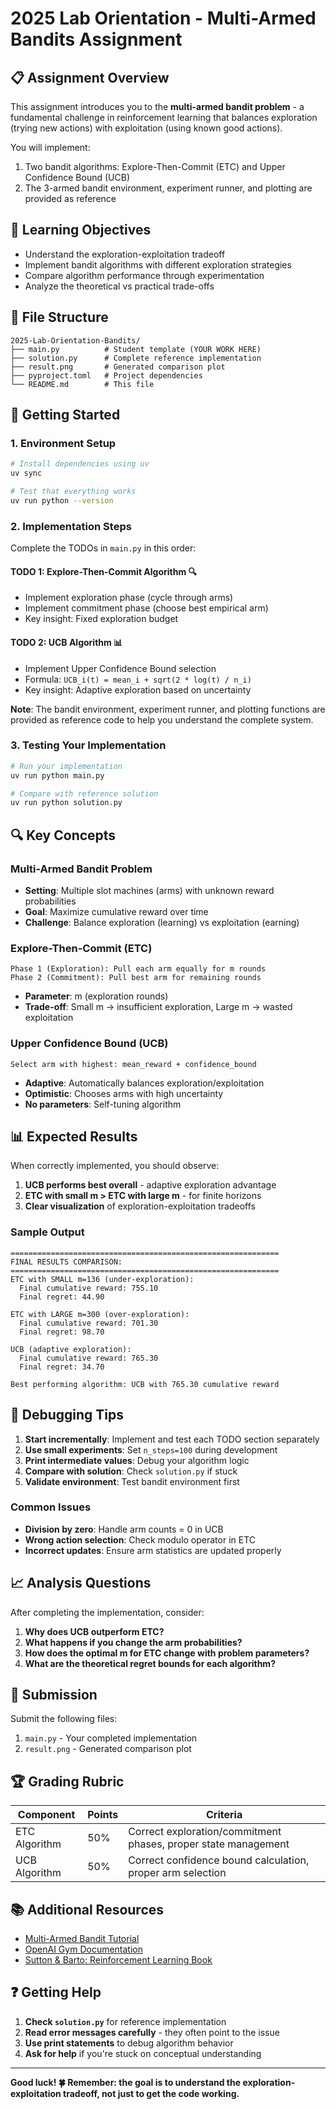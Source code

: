 # 2025 Lab Orientation - Multi-Armed Bandits Assignment

## 📋 Assignment Overview

This assignment introduces you to the **multi-armed bandit problem** - a fundamental challenge in reinforcement learning that balances exploration (trying new actions) with exploitation (using known good actions).

You will implement:
1. Two bandit algorithms: Explore-Then-Commit (ETC) and Upper Confidence Bound (UCB)
2. The 3-armed bandit environment, experiment runner, and plotting are provided as reference

## 🎯 Learning Objectives

- Understand the exploration-exploitation tradeoff
- Implement bandit algorithms with different exploration strategies
- Compare algorithm performance through experimentation
- Analyze the theoretical vs practical trade-offs

## 📁 File Structure

```
2025-Lab-Orientation-Bandits/
├── main.py          # Student template (YOUR WORK HERE)
├── solution.py      # Complete reference implementation
├── result.png       # Generated comparison plot
├── pyproject.toml   # Project dependencies
└── README.md        # This file
```

## 🚀 Getting Started

### 1. Environment Setup
```bash
# Install dependencies using uv
uv sync

# Test that everything works
uv run python --version
```

### 2. Implementation Steps

Complete the TODOs in `main.py` in this order:

#### **TODO 1: Explore-Then-Commit Algorithm** 🔍
- Implement exploration phase (cycle through arms)
- Implement commitment phase (choose best empirical arm)
- Key insight: Fixed exploration budget

#### **TODO 2: UCB Algorithm** 📊
- Implement Upper Confidence Bound selection
- Formula: `UCB_i(t) = mean_i + sqrt(2 * log(t) / n_i)`
- Key insight: Adaptive exploration based on uncertainty

**Note**: The bandit environment, experiment runner, and plotting functions are provided as reference code to help you understand the complete system.

### 3. Testing Your Implementation

```bash
# Run your implementation
uv run python main.py

# Compare with reference solution
uv run python solution.py
```

## 🔍 Key Concepts

### Multi-Armed Bandit Problem
- **Setting**: Multiple slot machines (arms) with unknown reward probabilities
- **Goal**: Maximize cumulative reward over time
- **Challenge**: Balance exploration (learning) vs exploitation (earning)

### Explore-Then-Commit (ETC)
```
Phase 1 (Exploration): Pull each arm equally for m rounds
Phase 2 (Commitment): Pull best arm for remaining rounds
```
- **Parameter**: m (exploration rounds)
- **Trade-off**: Small m → insufficient exploration, Large m → wasted exploitation

### Upper Confidence Bound (UCB)
```
Select arm with highest: mean_reward + confidence_bound
```
- **Adaptive**: Automatically balances exploration/exploitation
- **Optimistic**: Chooses arms with high uncertainty
- **No parameters**: Self-tuning algorithm

## 📊 Expected Results

When correctly implemented, you should observe:

1. **UCB performs best overall** - adaptive exploration advantage
2. **ETC with small m > ETC with large m** - for finite horizons
3. **Clear visualization** of exploration-exploitation tradeoffs

### Sample Output
```
============================================================
FINAL RESULTS COMPARISON:
============================================================
ETC with SMALL m=136 (under-exploration):
  Final cumulative reward: 755.10
  Final regret: 44.90

ETC with LARGE m=300 (over-exploration):
  Final cumulative reward: 701.30
  Final regret: 98.70

UCB (adaptive exploration):
  Final cumulative reward: 765.30
  Final regret: 34.70

Best performing algorithm: UCB with 765.30 cumulative reward
```

## 🐛 Debugging Tips

1. **Start incrementally**: Implement and test each TODO section separately
2. **Use small experiments**: Set `n_steps=100` during development
3. **Print intermediate values**: Debug your algorithm logic
4. **Compare with solution**: Check `solution.py` if stuck
5. **Validate environment**: Test bandit environment first

### Common Issues
- **Division by zero**: Handle arm counts = 0 in UCB
- **Wrong action selection**: Check modulo operator in ETC
- **Incorrect updates**: Ensure arm statistics are updated properly

## 📈 Analysis Questions

After completing the implementation, consider:

1. **Why does UCB outperform ETC?**
2. **What happens if you change the arm probabilities?**
3. **How does the optimal m for ETC change with problem parameters?**
4. **What are the theoretical regret bounds for each algorithm?**

## 📝 Submission

Submit the following files:
1. `main.py` - Your completed implementation
2. `result.png` - Generated comparison plot

## 🏆 Grading Rubric

| Component | Points | Criteria |
|-----------|--------|----------|
| ETC Algorithm | 50% | Correct exploration/commitment phases, proper state management |
| UCB Algorithm | 50% | Correct confidence bound calculation, proper arm selection |

## 📚 Additional Resources

- [Multi-Armed Bandit Tutorial](https://banditalgs.com/)
- [OpenAI Gym Documentation](https://gymnasium.farama.org/)
- [Sutton & Barto: Reinforcement Learning Book](http://incompleteideas.net/book/the-book.html)

## ❓ Getting Help

1. **Check `solution.py`** for reference implementation
2. **Read error messages carefully** - they often point to the issue
3. **Use print statements** to debug algorithm behavior
4. **Ask for help** if you're stuck on conceptual understanding

---

**Good luck! 🍀 Remember: the goal is to understand the exploration-exploitation tradeoff, not just to get the code working.**
